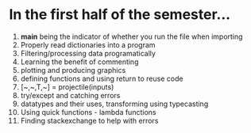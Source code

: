 # In the first half of the semester...
1. __main__ being the indicator of whether you run the file when importing
2. Properly read dictionaries into a program
3. Filtering/processing data programatically
4. Learning the benefit of commenting
5. plotting and producing graphics
6. defining functions and using return to reuse code
7. [~,~,T,~] = projectile(inputs)
8. try/except and catching errors
9. datatypes and their uses, transforming using typecasting
10. Using quick functions - lambda functions
11. Finding stackexchange to help with errors 
